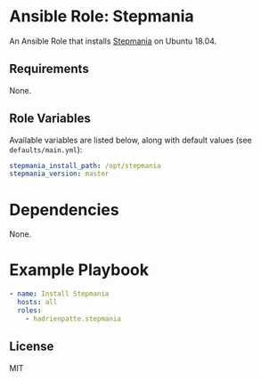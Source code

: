 # Ansible Role: Stepmania

An Ansible Role that installs [Stepmania](https://github.com/stepmania/stepmania) on Ubuntu 18.04.

## Requirements

None.

## Role Variables

Available variables are listed below, along with default values (see `defaults/main.yml`):

```yaml
stepmania_install_path: /opt/stepmania
stepmania_version: master
```

# Dependencies

None.

# Example Playbook

```yaml
- name: Install Stepmania
  hosts: all
  roles:
    - hadrienpatte.stepmania
```

## License

MIT

